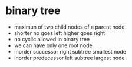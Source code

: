 # binary tree

- maximun of two child nodes of a parent node
- shorter no goes left higher goes right
- no cyclic allowed in binary tree
- we can have only one root node
- inorder successor right subtree smallest node
- inorder predecessor left subtree largest node